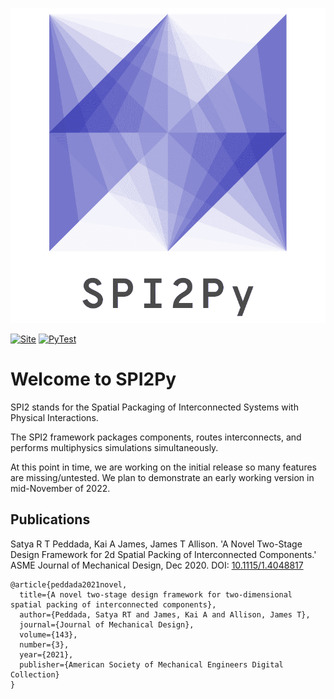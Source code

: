 ![](logo.png)

[![Site](https://img.shields.io/badge/Project%20URL-spi2.illinois.edu%2F-orange)](https://spi2.illinois.edu/)
[![PyTest](https://github.com/SPI2Py/SPI2Py/actions/workflows/tests.yml/badge.svg?branch=master)](https://github.com/SPI2Py/SPI2Py/actions/workflows/tests.yml)

# Welcome to SPI2Py

SPI2 stands for the Spatial Packaging of Interconnected Systems with Physical Interactions.

The SPI2 framework packages components, routes interconnects, and performs multiphysics simulations simultaneously.

At this point in time, we are working on the initial release so many features are missing/untested. We plan to 
demonstrate an early working version in mid-November of 2022.

## Publications

Satya R T Peddada, Kai A James, James T Allison. 
'A Novel Two-Stage Design Framework for 2d Spatial Packing of Interconnected Components.' 
ASME Journal of Mechanical Design, Dec 2020.
DOI: [10.1115/1.4048817](https://dx.doi.org/10.1115/1.4048817)
```
@article{peddada2021novel,
  title={A novel two-stage design framework for two-dimensional spatial packing of interconnected components},
  author={Peddada, Satya RT and James, Kai A and Allison, James T},
  journal={Journal of Mechanical Design},
  volume={143},
  number={3},
  year={2021},
  publisher={American Society of Mechanical Engineers Digital Collection}
}
```

